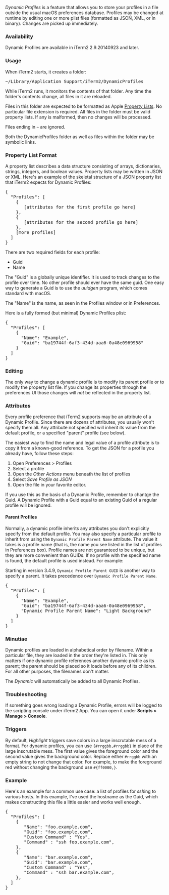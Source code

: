 *Dynamic Profiles* is a feature that allows you to store your profiles in a file outside the usual macOS preferences database. Profiles may be changed at runtime by editing one or more plist files (formatted as JSON, XML, or in binary). Changes are picked up immediately.

### Availability

Dynamic Profiles are available in iTerm2 2.9.20140923 and later.

### Usage

When iTerm2 starts, it creates a folder:
<pre>
~/Library/Application Support/iTerm2/DynamicProfiles
</pre>

While iTerm2 runs, it monitors the contents of that folder. Any time the folder's contents change, all files in it are reloaded.

Files in this folder are expected to be formatted as Apple <a href="https://en.wikipedia.org/wiki/Property_list">Property Lists</a>. No particular file extension is required. All files in the folder must be valid property lists. If any is malformed, then no changes will be processed.

Files ending in `~` are ignored.

Both the DynamicProfiles folder as well as files within the folder may be symbolic links.

### Property List Format

A property list describes a data structure consisting of arrays, dictionaries, strings, integers, and boolean values. Property lists may be written in JSON or XML. Here's an example of the skeletal structure of a JSON property list that iTerm2 expects for Dynamic Profiles:

<pre>
{
  "Profiles": [
    {
       [attributes for the first profile go here]
    },
    {
       [attributes for the second profile go here]
    },
    [more profiles]
  ]
}
</pre>

There are two required fields for each profile:

  * Guid
  * Name

The "Guid" is a globally unique identifier. It is used to track changes to the profile over time. No other profile should ever have the same guid. One easy way to generate a Guid is to use the *uuidgen* program, which comes standard with macOS.

The "Name" is the name, as seen in the Profiles window or in Preferences.

Here is a fully formed (but minimal) Dynamic Profiles plist:

<pre>
{
  "Profiles": [
    {
      "Name": "Example",
      "Guid": "ba19744f-6af3-434d-aaa6-0a48e0969958"
    }
  ]
}
</pre>

### Editing

The only way to change a dynamic profile is to modify its parent profile or to modify the property list file. If you change its properties through the preferences UI those changes will *not* be reflected in the property list.

### Attributes

Every profile preference that iTerm2 supports may be an attribute of a Dynamic Profile. Since there are dozens of attributes, you usually won't specify them all. Any attribute not specified will inherit its value from the default profile, or a specified "parent" profile (see below).

The easiest way to find the name and legal value of a profile attribute is to copy it from a known-good reference. To get the JSON for a profile you already have, follow these steps:

  1. Open Preferences &gt; Profiles
  2. Select a profile
  3. Open the *Other Actions* menu beneath the list of profiles
  4. Select *Save Profile as JSON*
  5. Open the file in your favorite editor.

If you use this as the basis of a Dynamic Profile, remember to chantge the Guid. A Dynamic Profile with a Guid equal to an existing Guid of a regular profile will be ignored.

#### Parent Profiles

Normally, a dynamic profile inherits any attributes you don't explicitly specify from the default profile. You may also specify a particular profile to inherit from using the `Dynamic Profile Parent Name` attribute. The value it takes is a profile name (that is, the name you see listed in the list of profiles in Preferences box). Profile names are not guaranteed to be unique, but they are more convenient than GUIDs. If no profile with the specified name is found, the default profile is used instead. For example:

Starting in version 3.4.9, `Dynamic Profile Parent GUID` is another way to specify a parent. It takes precedence over `Dynamic Profile Parent Name`.

<pre>
{
  "Profiles": [
    {
      "Name": "Example",
      "Guid": "ba19744f-6af3-434d-aaa6-0a48e0969958",
      "Dynamic Profile Parent Name": "Light Background"
    }
  ]
}
</pre>

### Minutiae

Dynamic profiles are loaded in alphabetical order by filename. Within a particular file, they are loaded in the order they're listed in. This only matters if one dynamic profile references another dynamic profile as its parent; the parent should be placed so it loads before any of its children. For all other purposes, the filenames don't matter.

The *Dynamic* will automatically be added to all Dynamic Profiles.

### Troubleshooting

If something goes wrong loading a Dynamic Profile, errors will be logged to the scripting console under iTerm2 App. You can open it under **Scripts > Manage > Console**.

### Triggers

By default, *Highlight* triggers save colors in a large inscrutable mess of a format. For dynamic profiles, you can use `{#rrggbb,#rrggbb}` in place of the large inscrutable mess. The first value gives the foreground color and the second value gives the background color. Replace either `#rrggbb` with an empty string to not change that color. For example, to make the foreground red without changing the background use `#{ff0000,}`.

### Example

Here's an example for a common use case: a list of profiles for *ssh*ing to various hosts. In this example, I've used the hostname as the Guid, which makes constructing this file a little easier and works well enough.

<pre>
{
  "Profiles": [
    {
       "Name": "foo.example.com",
       "Guid": "foo.example.com",
       "Custom Command" : "Yes",
       "Command" : "ssh foo.example.com",
    },
    {
       "Name": "bar.example.com",
       "Guid": "bar.example.com",
       "Custom Command" : "Yes",
       "Command" : "ssh bar.example.com",
    },
  ]
}
</pre>


